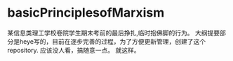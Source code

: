 # basicPrinciplesofMarxism
某信息类理工学校卷院学生期末考前的最后挣扎,临时抱佛脚的行为。
大纲提要部分是heye写的，目前在逐步完善的过程，为了方便更新管理，创建了这个repository.
应该没人看，搞随意一点。
就这样。
